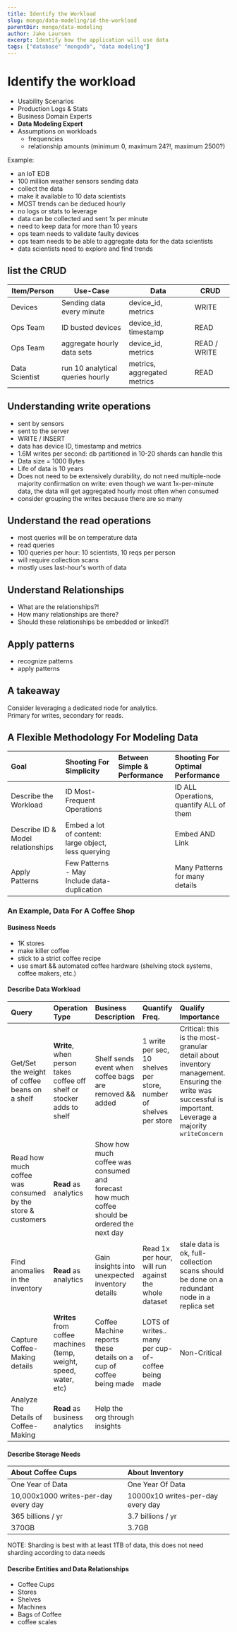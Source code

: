 ```yaml
---
title: Identify the Workload
slug: mongo/data-modeling/id-the-workload
parentDir: mongo/data-modeling
author: Jake Laursen
excerpt: Identify how the application will use data
tags: ["database" "mongodb", "data modeling"]
---
```


# Identify the workload

- Usability Scenarios
- Production Logs & Stats
- Business Domain Experts
- **Data Modeling Expert**
- Assumptions on workloads
  - frequencies
  - relationship amounts (minimum 0, maximum 24?!, maximum 2500?)

Example:

- an IoT EDB
- 100 million weather sensors sending data
- collect the data
- make it available to 10 data scientists
- MOST trends can be deduced hourly
- no logs or stats to leverage
- data can be collected and sent 1x per minute
- need to keep data for more than 10 years
- ops team needs to validate faulty devices
- ops team needs to be able to aggregate data for the data scientists
- data scientists need to explore and find trends

## list the CRUD

| Item/Person    | Use-Case                         | Data                        | CRUD         |
| -------------- | -------------------------------- | --------------------------- | ------------ |
| Devices        | Sending data every minute        | device_id, metrics          | WRITE        |
| Ops Team       | ID busted devices                | device_id, timestamp        | READ         |
| Ops Team       | aggregate hourly data sets       | device_id, metrics          | READ / WRITE |
| Data Scientist | run 10 analytical queries hourly | metrics, aggregated metrics | READ         |

## Understanding write operations

- sent by sensors
- sent to the server
- WRITE / INSERT
- data has device ID, timestamp and metrics
- 1.6M writes per second: db partitioned in 10-20 shards can handle this
- Data size = 1000 Bytes
- Life of data is 10 years
- Does not need to be extensively durability, do not need multiple-node majority confirmation on write: even though we want 1x-per-minute data, the data will get aggregated hourly most often when consumed
- consider grouping the writes because there are so many

## Understand the read operations

- most queries will be on temperature data
- read queries
- 100 queries per hour: 10 scientists, 10 reqs per person
- will require collection scans
- mostly uses last-hour's worth of data

## Understand Relationships

- What are the relationships?!
- How many relationships are there?
- Should these relationships be embedded or linked?!

## Apply patterns

- recognize patterns
- apply patterns

## A takeaway

Consider leveraging a dedicated node for analytics.  
Primary for writes, secondary for reads.

## A Flexible Methodology For Modeling Data

| Goal                              | Shooting For Simplicity                             | Between Simple & Performance | Shooting For Optimal Performance        |
| :-------------------------------- | :-------------------------------------------------- | :--------------------------- | :-------------------------------------- |
| Describe the Workload             | ID Most-Frequent Operations                         |                              | ID ALL Operations, quantify ALL of them |
| Describe ID & Model relationships | Embed a lot of content: large object, less querying |                              | Embed AND Link                          |
| Apply Patterns                    | Few Patterns - May Include data-duplication         |                              | Many Patterns for many details          |

### An Example, Data For A Coffee Shop

#### Business Needs

- 1K stores
- make killer coffee
- stick to a strict coffee recipe
- use smart && automated coffee hardware (shelving stock systems, coffee makers, etc.)

#### Describe Data Workload

| Query                                                      | Operation Type                                                         | Business Description                                                                          | Quantify Freq.                                                     | Qualify Importance                                                                                                                                        |
| :--------------------------------------------------------- | :--------------------------------------------------------------------- | :-------------------------------------------------------------------------------------------- | :----------------------------------------------------------------- | :-------------------------------------------------------------------------------------------------------------------------------------------------------- |
| Get/Set the weight of coffee beans on a shelf              | **Write**, when person takes coffee off shelf or stocker adds to shelf | Shelf sends event when coffee bags are removed && added                                       | 1 write per sec, 10 shelves per store, number of shelves per store | Critical: this is the most-granular detail about inventory management. Ensuring the write was successful is important. Leverage a majority `writeConcern` |
| Read how much coffee was consumed by the store & customers | **Read** as analytics                                                  | Show how much coffee was consumed and forecast how much coffee should be ordered the next day |                                                                    |                                                                                                                                                           |
| Find anomalies in the inventory                            | **Read** as analytics                                                  | Gain insights into unexpected inventory details                                               | Read 1x per hour, will run against the whole dataset               | stale data is ok, full-collection scans should be done on a redundant node in a replica set                                                               |
| Capture Coffee-Making details                              | **Writes** from coffee machines (temp, weight, speed, water, etc)      | Coffee Machine reports these details on a cup of coffee being made                            | LOTS of writes.. many per cup-of-coffee being made                 | Non-Critical                                                                                                                                              |
| Analyze The Details of Coffee-Making                       | **Read** as business analytics                                         | Help the org through insights                                                                 |                                                                    |                                                                                                                                                           |

#### Describe Storage Needs

| About Coffee Cups                    | About Inventory                   |
| :----------------------------------- | :-------------------------------- |
| One Year of Data                     | One Year Of Data                  |
| 10,000x1000 writes-per-day every day | 10000x10 writes-per-day every day |
| 365 billions / yr                    | 3.7 billions / yr                 |
| 370GB                                | 3.7GB                             |

NOTE: Sharding is best with at least 1TB of data, this does not need sharding according to data needs

#### Describe Entities and Data Relationships

- Coffee Cups
- Stores
- Shelves
- Machines
- Bags of Coffee
- coffee scales
